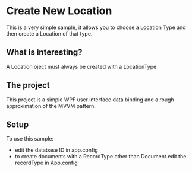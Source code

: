 ﻿# Create New Location
This is a very simple sample, it allows you to choose a Location Type and then create a Location of that type.

## What is interesting?
A Location oject must always be created with a LocationType

## The project
This project is a simple WPF user interface data binding and a rough approximation of the MVVM pattern.

## Setup
To use this sample:
 - edit the database ID in app.config
 - to create documents with a RecordType other than Document edit the recordType in App.config
